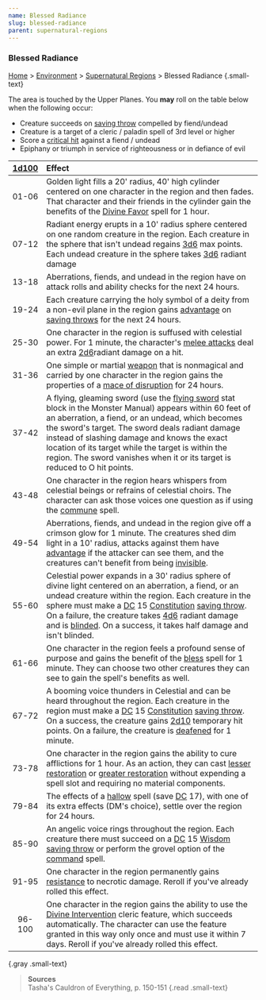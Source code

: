 ```yaml
---
name: Blessed Radiance
slug: blessed-radiance
parent: supernatural-regions
---
```

### Blessed Radiance
[Home](dm-operations-center) > [Environment](environment-menu) > [Supernatural Regions](supernatural-regions) > Blessed Radiance {.small-text}

The area is touched by the Upper Planes. You **may** roll on the table below when the following occur:
- Creature succeeds on [saving throw](saving-throws) compelled by fiend/undead
- Creature is a target of a cleric / paladin spell of 3rd level or higher
- Score a [critical hit](critical-hit-and-miss) against a fiend / undead
- Epiphany or triumph in service of righteousness or in defiance of evil

| [1d100](/roll/1d100) | Effect |
| :---: | :---------------------------------------------------------------------------------------------------------------- |
| 01-06  | Golden light fills a 20' radius, 40' high cylinder centered on one character in the region and then fades. That character and their friends in the cylinder gain the benefits of the [Divine Favor](/spell/divine-favor) spell for 1 hour. |
| 07-12  | Radiant energy erupts in a 10' radius sphere centered on one random creature in the region. Each creature in the sphere that isn't undead regains [3d6](/rol/3d6) max points. Each undead creature in the sphere takes [3d6](/rol/3d6) radiant damage |
| 13-18  | Aberrations, fiends, and undead in the region have on attack rolls and ability checks for the next 24 hours. |
| 19-24  | Each creature carrying the holy symbol of a deity from a non-evil plane in the region gains [advantage](advantage-and-disadvantage) on [saving throws](saving-throws) for the next 24 hours. |
| 25-30  | One character in the region is suffused with celestial power. For 1 minute, the character's [melee attacks](attack-melee) deal an extra [2d6](/roll/2d6)radiant damage on a hit. |
| 31-36  | One simple or martial [weapon](weapons) that is nonmagical and carried by one character in the region gains the properties of a [mace of disruption](/item/mace-of-disruption) for 24 hours. |
| 37-42  | A flying, gleaming sword (use the [flying sword](/monster/flying-sword) stat block in the Monster Manual) appears within 60 feet of an aberration, a fiend, or an undead, which becomes the sword's target. The sword deals radiant damage instead of slashing damage and knows the exact location of its target while the target is within the region. The sword vanishes when it or its target is reduced to O hit points. |
| 43-48  | One character in the region hears whispers from celestial beings or refrains of celestial choirs. The character can ask those voices one question as if using the [commune](/spell/commune) spell. |
| 49-54  | Aberrations, fiends, and undead in the region give off a crimson glow for 1 minute. The creatures shed dim light in a 10' radius, attacks against them have [advantage](advantage-and-disadvantage) if the attacker can see them, and the creatures can't benefit from being [invisible](invisible). |
| 55-60  | Celestial power expands in a 30' radius sphere of divine light centered on an aberration, a fiend, or an undead creature within the region. Each creature in the sphere must make a [DC](difficulty-class) 15 [Constitution](constitution) [saving throw](saving-throws). On a failure, the creature takes [4d6](/roll/4d6) radiant damage and is [blinded](blinded). On a success, it takes half damage and isn't blinded. |
| 61-66  | One character in the region feels a profound sense of purpose and gains the benefit of the [bless](/spell/bless) spell for 1 minute. They can choose two other creatures they can see to gain the spell's benefits as well. |
| 67-72  | A booming voice thunders in Celestial and can be heard throughout the region. Each creature in the region must make a [DC](difficulty-class) 15 [Constitution](constitution) [saving throw](saving-throws). On a success, the creature gains [2d10](/roll/2d10) temporary hit points. On a failure, the creature is [deafened](deafened) for 1 minute. |
| 73-78  | One character in the region gains the ability to cure afflictions for 1 hour. As an action, they can cast [lesser restoration](/spell/lesser-restoration) or [greater restoration](/spell/greater-restoration) without expending a spell slot and requiring no material components. |
| 79-84  | The effects of a [hallow](/spell/hallow) spell (save [DC](difficulty-class) 17), with one of its extra effects (DM's choice), settle over the region for 24 hours. |
| 85-90  | An angelic voice rings throughout the region. Each creature there must succeed on a [DC](difficulty-class) 15 [Wisdom](wisdom) [saving throw](saving-throws) or perform the grovel option of the [command](/spell/command) spell. |
| 91-95  | One character in the region permanently gains [resistance](resistance-and-vulnerability) to necrotic damage. Reroll if you've already rolled this effect. |
| 96-100  | One character in the region gains the ability to use the [Divine Intervention](divine-intervention) cleric feature, which succeeds automatically. The character can use the feature granted in this way only once and must use it within 7 days. Reroll if you've already rolled this effect. |
{.gray .small-text}


> **Sources** <br/>
> Tasha's Cauldron of Everything, p. 150-151
{.read .small-text}
